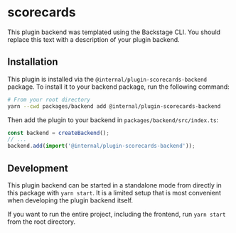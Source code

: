 # scorecards

This plugin backend was templated using the Backstage CLI. You should replace this text with a description of your plugin backend.

## Installation

This plugin is installed via the `@internal/plugin-scorecards-backend` package. To install it to your backend package, run the following command:

```bash
# From your root directory
yarn --cwd packages/backend add @internal/plugin-scorecards-backend
```

Then add the plugin to your backend in `packages/backend/src/index.ts`:

```ts
const backend = createBackend();
// ...
backend.add(import('@internal/plugin-scorecards-backend'));
```

## Development

This plugin backend can be started in a standalone mode from directly in this
package with `yarn start`. It is a limited setup that is most convenient when
developing the plugin backend itself.

If you want to run the entire project, including the frontend, run `yarn start` from the root directory.
